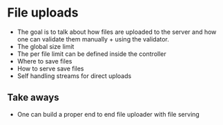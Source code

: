 # File uploads

- The goal is to talk about how files are uploaded to the server and how one can validate them manually + using the validator.
- The global size limit
- The per file limit can be defined inside the controller
- Where to save files
- How to serve save files
- Self handling streams for direct uploads

## Take aways

- One can build a proper end to end file uploader with file serving
